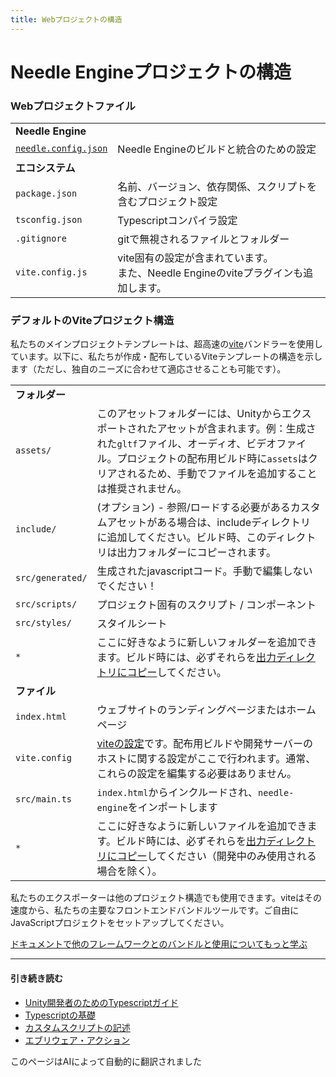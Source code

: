 ```yaml
---
title: Webプロジェクトの構造
---
```


# Needle Engineプロジェクトの構造

### Webプロジェクトファイル

| | |
| --- | --- |
| **Needle Engine** | |
| [`needle.config.json`](./reference/needle-config-json.md) | Needle Engineのビルドと統合のための設定 |
| **エコシステム** | |
| `package.json` | 名前、バージョン、依存関係、スクリプトを含むプロジェクト設定 |
| `tsconfig.json` | Typescriptコンパイラ設定 |
| `.gitignore` | gitで無視されるファイルとフォルダー |
| `vite.config.js` | vite固有の設定が含まれています。<br/>また、Needle Engineのviteプラグインも追加します。 |


### デフォルトのViteプロジェクト構造

私たちのメインプロジェクトテンプレートは、超高速の[vite](https://vitejs.dev/)バンドラーを使用しています。以下に、私たちが作成・配布しているViteテンプレートの構造を示します（ただし、独自のニーズに合わせて適応させることも可能です）。

| | |
| --- | --- |
| **フォルダー** | |
| `assets/` | このアセットフォルダーには、Unityからエクスポートされたアセットが含まれます。例：生成された``gltf``ファイル、オーディオ、ビデオファイル。プロジェクトの配布用ビルド時に``assets``はクリアされるため、手動でファイルを追加することは推奨されません。
| `include/` | (オプション) - 参照/ロードする必要があるカスタムアセットがある場合は、includeディレクトリに追加してください。ビルド時、このディレクトリは出力フォルダーにコピーされます。
| `src/generated/` | 生成されたjavascriptコード。手動で編集しないでください！
| `src/scripts/` | プロジェクト固有のスクリプト / コンポーネント
| `src/styles/` | スタイルシート
| `*` | ここに好きなように新しいフォルダーを追加できます。ビルド時には、必ずそれらを[出力ディレクトリにコピー](./reference/needle-config-json.md)してください。 |
| **ファイル** | |
| `index.html` | ウェブサイトのランディングページまたはホームページ
| `vite.config` | [viteの設定](https://vitejs.dev/config/)です。配布用ビルドや開発サーバーのホストに関する設定がここで行われます。通常、これらの設定を編集する必要はありません。
| `src/main.ts` | `index.html`からインクルードされ、`needle-engine`をインポートします |
| `*` | ここに好きなように新しいファイルを追加できます。ビルド時には、必ずそれらを[出力ディレクトリにコピー](./reference/needle-config-json.md)してください（開発中のみ使用される場合を除く）。 |

私たちのエクスポーターは他のプロジェクト構造でも使用できます。viteはその速度から、私たちの主要なフロントエンドバンドルツールです。ご自由にJavaScriptプロジェクトをセットアップしてください。

[ドキュメントで他のフレームワークとのバンドルと使用についてもっと学ぶ](html.md)



---

#### 引き続き読む

- [Unity開発者のためのTypescriptガイド](./getting-started/for-unity-developers.md)
- [Typescriptの基礎](./getting-started/typescript-essentials.md)
- [カスタムスクリプトの記述](./scripting.md)
- [エブリウェア・アクション](./everywhere-actions.md)


このページはAIによって自動的に翻訳されました
